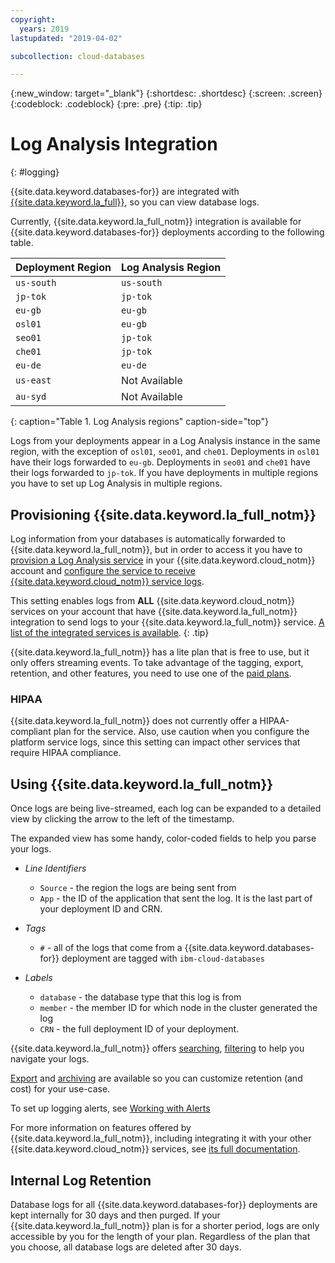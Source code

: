 ```yaml
---
copyright:
  years: 2019
lastupdated: "2019-04-02"

subcollection: cloud-databases

---
```


{:new_window: target="_blank"}
{:shortdesc: .shortdesc}
{:screen: .screen}
{:codeblock: .codeblock}
{:pre: .pre}
{:tip: .tip}

# Log Analysis Integration
{: #logging}

{{site.data.keyword.databases-for}} are integrated with [{{site.data.keyword.la_full}}](/docs/services/Log-Analysis-with-LogDNA?topic=LogDNA-about), so you can view database logs.

Currently, {{site.data.keyword.la_full_notm}} integration is available for {{site.data.keyword.databases-for}} deployments according to the following table.

Deployment Region | Log Analysis Region 
----------|-----------
`us-south` | `us-south`
`jp-tok` | `jp-tok`
`eu-gb` | `eu-gb`
`osl01` | `eu-gb`
`seo01` | `jp-tok`
`che01` | `jp-tok`
`eu-de` | `eu-de`
`us-east` | Not Available
`au-syd` | Not Available
{: caption="Table 1. Log Analysis regions" caption-side="top"}

Logs from your deployments appear in a Log Analysis instance in the same region, with the exception of `osl01`, `seo01`, and `che01`. Deployments in `osl01` have their logs forwarded to `eu-gb`. Deployments in `seo01` and `che01` have their logs forwarded to `jp-tok`. If you have deployments in multiple regions you have to set up Log Analysis in multiple regions. 

## Provisioning {{site.data.keyword.la_full_notm}}

Log information from your databases is automatically forwarded to {{site.data.keyword.la_full_notm}}, but in order to access it you have to [provision a Log Analysis service](/docs/services/Log-Analysis-with-LogDNA?topic=LogDNA-provision) in your {{site.data.keyword.cloud_notm}} account and [configure the service to receive {{site.data.keyword.cloud_notm}} service logs](/docs/services/Log-Analysis-with-LogDNA?topic=LogDNA-config_svc_logs).

This setting enables logs from **ALL** {{site.data.keyword.cloud_notm}} services on your account that have {{site.data.keyword.la_full_notm}} integration to send logs to your {{site.data.keyword.la_full_notm}} service. [A list of the integrated services is available](/docs/services/Log-Analysis-with-LogDNA?topic=LogDNA-cloud_services#cloud_services).
{: .tip}

{{site.data.keyword.la_full_notm}} has a lite plan that is free to use, but it only offers streaming events. To take advantage of the tagging, export, retention, and other features, you need to use one of the [paid plans](/docs/services/Log-Analysis-with-LogDNA?topic=LogDNA-about#overview_pricing_plans).

### HIPAA 

{{site.data.keyword.la_full_notm}} does not currently offer a HIPAA-compliant plan for the service. Also, use caution when you configure the platform service logs, since this setting can impact other services that require HIPAA compliance.

## Using {{site.data.keyword.la_full_notm}}

Once logs are being live-streamed, each log can be expanded to a detailed view by clicking the arrow to the left of the timestamp.

The expanded view has some handy, color-coded fields to help you parse your logs. 

- _Line Identifiers_
    - `Source` - the region the logs are being sent from
    - `App` - the ID of the application that sent the log. It is the last part of your deployment ID and CRN.

- _Tags_
    - `#` - all of the logs that come from a {{site.data.keyword.databases-for}} deployment are tagged with `ibm-cloud-databases`

- _Labels_
    - `database` - the database type that this log is from
    - `member` - the member ID for which node in the cluster generated the log
    - `CRN` - the full deployment ID of your deployment.

{{site.data.keyword.la_full_notm}} offers [searching](/docs/services/Log-Analysis-with-LogDNA?topic=LogDNA-view_logs#view_logs_step6), [filtering](/docs/services/Log-Analysis-with-LogDNA?topic=LogDNA-view_logs#view_logs_step5) to help you navigate your logs.

[Export](/docs/services/Log-Analysis-with-LogDNA?topic=LogDNA-export#export) and [archiving](/docs/services/Log-Analysis-with-LogDNA?topic=LogDNA-archiving#archiving) are available so you can customize retention (and cost) for your use-case.

To set up logging alerts, see [Working with Alerts](/docs/services/Log-Analysis-with-LogDNA?topic=LogDNA-alerts#alerts)

For more information on features offered by {{site.data.keyword.la_full_notm}}, including integrating it with your other {{site.data.keyword.cloud_notm}} services, see [its full documentation](/docs/services/Log-Analysis-with-LogDNA?topic=LogDNA-about#about).

## Internal Log Retention

Database logs for all {{site.data.keyword.databases-for}} deployments are kept internally for 30 days and then purged. If your {{site.data.keyword.la_full_notm}} plan is for a shorter period, logs are only accessible by you for the length of your plan. Regardless of the plan that you choose, all database logs are deleted after 30 days.